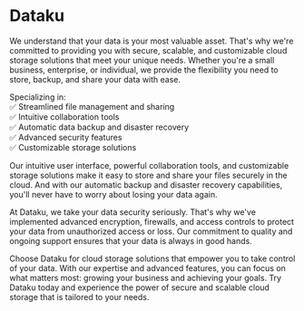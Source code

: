 # Dataku
We understand that your data is your most valuable asset. That's why we're committed to providing you with secure, scalable, and customizable cloud storage solutions that meet your unique needs. Whether you're a small business, enterprise, or individual, we provide the flexibility you need to store, backup, and share your data with ease.

Specializing in:  
✅ Streamlined file management and sharing  
✅ Intuitive collaboration tools  
✅ Automatic data backup and disaster recovery  
✅ Advanced security features  
✅ Customizable storage solutions  

Our intuitive user interface, powerful collaboration tools, and customizable storage solutions make it easy to store and share your files securely in the cloud. And with our automatic backup and disaster recovery capabilities, you'll never have to worry about losing your data again.

At Dataku, we take your data security seriously. That's why we've implemented advanced encryption, firewalls, and access controls to protect your data from unauthorized access or loss. Our commitment to quality and ongoing support ensures that your data is always in good hands.

Choose Dataku for cloud storage solutions that empower you to take control of your data. With our expertise and advanced features, you can focus on what matters most: growing your business and achieving your goals. Try Dataku today and experience the power of secure and scalable cloud storage that is tailored to your needs.

